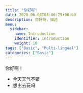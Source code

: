 ```yaml
---
title: "你好呀"
date: 2020-06-08T08:06:25+06:00
description: 你好呀，描述
menu:
  sidebar:
    name: Introduction
    identifier: introduction
    weight: 10
tags: ["Basic", "Multi-lingual"]
categories: ["Basic"]
---
```




你好啊！
- 今天天气不错
- 想出去玩吗